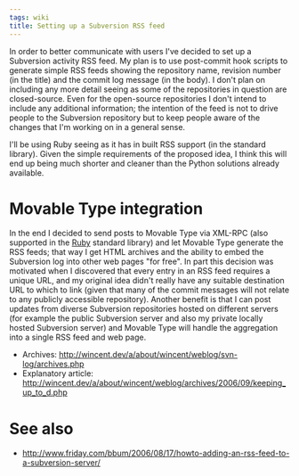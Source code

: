 ```yaml
---
tags: wiki
title: Setting up a Subversion RSS feed
---
```


In order to better communicate with users I've decided to set up a Subversion activity RSS feed. My plan is to use post-commit hook scripts to generate simple RSS feeds showing the repository name, revision number (in the title) and the commit log message (in the body). I don't plan on including any more detail seeing as some of the repositories in question are closed-source. Even for the open-source repositories I don't intend to include any additional information; the intention of the feed is not to drive people to the Subversion repository but to keep people aware of the changes that I'm working on in a general sense.

I'll be using Ruby seeing as it has in built RSS support (in the standard library). Given the simple requirements of the proposed idea, I think this will end up being much shorter and cleaner than the Python solutions already available.

# Movable Type integration

In the end I decided to send posts to Movable Type via XML-RPC (also supported in the [Ruby](/wiki/Ruby) standard library) and let Movable Type generate the RSS feeds; that way I get HTML archives and the ability to embed the Subversion log into other web pages "for free". In part this decision was motivated when I discovered that every entry in an RSS feed requires a unique URL, and my original idea didn't really have any suitable destination URL to which to link (given that many of the commit messages will not relate to any publicly accessible repository). Another benefit is that I can post updates from diverse Subversion repositories hosted on different servers (for example the public Subversion server and also my private locally hosted Subversion server) and Movable Type will handle the aggregation into a single RSS feed and web page.

-   Archives: <http://wincent.dev/a/about/wincent/weblog/svn-log/archives.php>
-   Explanatory article: <http://wincent.dev/a/about/wincent/weblog/archives/2006/09/keeping_up_to_d.php>

# See also

-   <http://www.friday.com/bbum/2006/08/17/howto-adding-an-rss-feed-to-a-subversion-server/>
